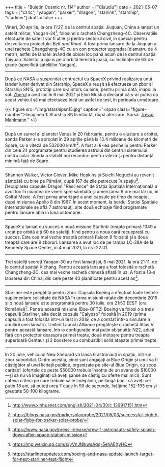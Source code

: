 +++
title = "Buletin Cosmic nr. 114"
author = ["Claudiu"]
date = 2021-05-07
tags = ["cz4c", "yaogan", "parker", "dragon", "starlink", "starship", "starliner"]
draft = false
+++

Vineri, 30 aprilie, la ora 11:27, de la centrul spațial Jiuquan, China a lansat un satelit militar, Yaogan-34[^fn:1], folosind o rachetă Changzheng-4C. Observațiile efectuate de satelit vor fi utile și pentru sectorul civil, în special pentru dezvoltarea proiectului _Belt and Road_. A fost prima lansare de la Jiuquan a unei rachete Changzheng-4C cu un con protector upgradat (diametru de 4 metri), astfel de lansări având de obicei loc până acum de la centrul spațial Taiyuan. Satelitul a ajuns pe o orbită terestră joasă, cu înclinație de 63 de grade (specifică sateliților Yaogan).

---

După ce NASA a suspendat contractul cu SpaceX privind realizarea unui lander lunar derivat din Starship, SpaceX a reușit să efectueze un zbor al Starship SN15, prototip care s-a întors cu bine, pentru prima dată, înapoi la sol. [Zborul](https://youtu.be/z9eoubnO-pE?t=355) a avut loc în 6 mai 2021 și Elon Musk a declarat că s-ar putea ca acest vehicul să mai efectueze încă un astfel de test, în perioada următoare.

{{< figure src="/img/starshipsn15.jpg" caption="<span class=\"figure-number\">Imaginea 1: </span>Starship SN15 intactă, după aterizare. Sursă: [Trevor Mahlmann](https://twitter.com/TrevorMahlmann/status/1390480401957892099)." >}}

---

După un survol al planetei Venus în 20 februarie, pentru o ajustare a orbitei, sonda Parker s-a apropiat în 29 aprilie până la 10.4 milioane de kilometri de Soare, cu o viteză de 532000 km/h[^fn:2]. A fost al 8-lea periheliu pentru Parker din cele 24 programate pentru studierea astrului din centrul sistemului nostru solar. Sonda a stabilit noi recorduri pentru viteză și pentru distanță minimă față de Soare.

---

Shannon Walker, Victor Glover, Mike Hopkins și Soichi Noguchi au revenit sâmbătă cu bine pe Pământ, după 167 de zile petrecute în spațiu[^fn:3]. Decuplarea capsulei Dragon "Resilience" de Stația Spațială Internațională a avut loc în noaptea de vineri spre sâmbătă și amerizarea 6 ore mai târziu, în Golful Mexic. A fost prima amerizare a unei capsule pe timp de noapte, după misiunea Apollo 8 din 1967. În acest moment, la bordul Stației Spațiale Internaționale se află 7 astronauți, alte două echipaje fiind programate pentru lansare abia în luna octombrie.

---

SpaceX a lansat cu succes o nouă misiune Starlink: treapta primară 1049 a urcat pe orbită alți 60 de sateliți, fiind pentru a noua oară recueprată cu succes. Este cea mai veche treaptă primară Falcon 9 folosită și a doua treaptă care are 9 zboruri. Lansarea a avut loc de pe rampa LC-39A de la Kennedy Space Center, în 4 mai 2021, la ora 22:01.

---

Trei sateliți secreți Yaogan-30 au fost lansați joi, 6 mai 2021, la ora 21:11, de la centrul spațial Xichang. Pentru această lansare a fost folosită o rachetă Changzheng-2C, cea mai veche rachetă chineză aflată în uz. A fost a 13-a lansarea din China, din cele peste 40 planificate pentru acest an[^fn:4].

---

Starliner este pregătită pentru zbor. Capsula Boeing a efectuat toate testele suplimentare solicitate de NASA în urma misiunii ratate din decembrie 2019 și o nouă lansare este programată pentru 30 iulie, ora 21:53 EEST (ora României)[^fn:5]. Pentru această misiune (Boe-OFT2) Boeing va folosi o a treia capsulă Starliner, alta decât capsula "Calypso" folosită în 2019 (prima capsulă a fost folosită într-un test în 2019, ce a constat într-o simulare a anulării unei lansări). United Launch Alliance pregătește o rachetă Atlas V pentru această lansare, într-o configurație mai puțin obișnuită: N22, adică fără con protector deasupra primei trepte, două motoare pentru treapta superioară Centaur și 2 boostere cu combustibil solid atașate primei trepte.

---

În 20 iulie, vehiculul New Shepard va lansa 6 astronauți în spațiu, într-un zbor suborbital. Dintre aceștia, cinci sunt angajați ai Blue Origin și unul va fi câștigător al unei licitații publice, organizate pe site-ul Blue Origin, cu scop caritabil (ofertele de peste $50000 trebuie însoțite de un avans de $10000 —și să nu vă imaginați că aveți șanse de câștig cu oferte mai mici). Sunt câteva criterii pe care trebuie să le îndepliniți, pe lângă bani: să aveți cel puțin 18 ani, să puteți urca 7 etaje în 90 de secunde, înălțime 152-193 cm și greutate 50-100 kilograme.

[^fn:1]: <http://www.xinhuanet.com/english/2021-04/30/c_139917151.htm>
[^fn:2]: <https://blogs.nasa.gov/parkersolarprobe/2021/05/03/successful-eighth-solar-flyby-for-parker-solar-probe/>
[^fn:3]: <https://www.nasa.gov/press-release/crew-1-astronauts-safely-splash-down-after-space-station-mission>
[^fn:4]: <https://mp.weixin.qq.com/s/yVnJNlkwsAqq-5ehAEXyHQ>
[^fn:5]: <https://starlinerupdates.com/boeing-and-nasa-update-launch-target-for-next-starliner-test-flight>